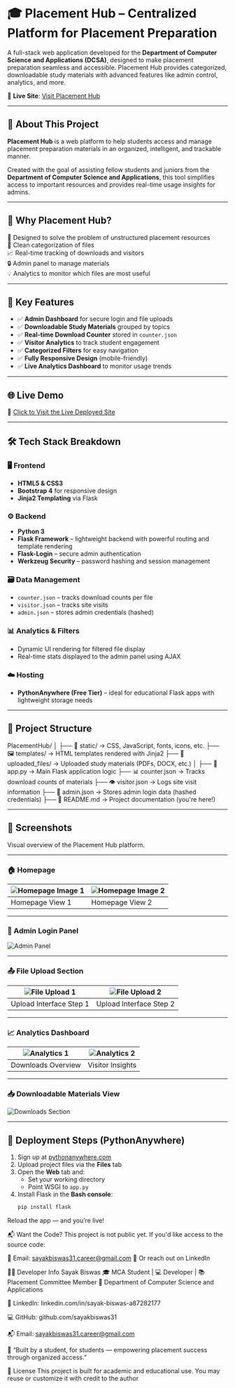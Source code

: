 # 🎓 Placement Hub – Centralized Platform for Placement Preparation

A full-stack web application developed for the **Department of Computer Science and Applications (DCSA)**, designed to make placement preparation seamless and accessible. Placement Hub provides categorized, downloadable study materials with advanced features like admin control, analytics, and more.

🔗 **Live Site**: [Visit Placement Hub](https://sayakbiswas.pythonanywhere.com/)

---

## 📘 About This Project

**Placement Hub** is a web platform to help students access and manage placement preparation materials in an organized, intelligent, and trackable manner.

Created with the goal of assisting fellow students and juniors from the **Department of Computer Science and Applications**, this tool simplifies access to important resources and provides real-time usage insights for admins.

---

## 🧠 Why Placement Hub?

🎯 Designed to solve the problem of unstructured placement resources  
📂 Clean categorization of files  
📈 Real-time tracking of downloads and visitors  
🔒 Admin panel to manage materials  
💡 Analytics to monitor which files are most useful

---

## 🌟 Key Features

- ✅ **Admin Dashboard** for secure login and file uploads  
- ✅ **Downloadable Study Materials** grouped by topics  
- ✅ **Real-time Download Counter** stored in `counter.json`  
- ✅ **Visitor Analytics** to track student engagement  
- ✅ **Categorized Filters** for easy navigation  
- ✅ **Fully Responsive Design** (mobile-friendly)  
- ✅ **Live Analytics Dashboard** to monitor usage trends  

---

## 🌐 Live Demo

📎 [Click to Visit the Live Deployed Site](https://sayakbiswas.pythonanywhere.com/)

---

## 🛠️ Tech Stack Breakdown

### 🖥️ Frontend
- **HTML5 & CSS3**
- **Bootstrap 4** for responsive design
- **Jinja2 Templating** via Flask

### ⚙️ Backend
- **Python 3**
- **Flask Framework** – lightweight backend with powerful routing and template rendering
- **Flask-Login** – secure admin authentication
- **Werkzeug Security** – password hashing and session management

### 🗃️ Data Management
- `counter.json` – tracks download counts per file  
- `visitor.json` – tracks site visits  
- `admin.json` – stores admin credentials (hashed)

### 📊 Analytics & Filters
- Dynamic UI rendering for filtered file display  
- Real-time stats displayed to the admin panel using AJAX

### ☁️ Hosting
- **PythonAnywhere (Free Tier)** – ideal for educational Flask apps with lightweight storage needs

---

## 📁 Project Structure

PlacementHub/
│
├── 🧾 static/              → CSS, JavaScript, fonts, icons, etc.
├── 🖼️ templates/           → HTML templates rendered with Jinja2
├── 📂 uploaded_files/      → Uploaded study materials (PDFs, DOCX, etc.)
│
├── 🧠 app.py               → Main Flask application logic
├── 📊 counter.json         → Tracks download counts of materials
├── 👁️ visitor.json         → Logs site visit information
├── 🔐 admin.json           → Stores admin login data (hashed credentials)
├── 📘 README.md            → Project documentation (you're here!)


---

## 📸 Screenshots

Visual overview of the Placement Hub platform.

---

### 🏠 Homepage

| ![Homepage Image 1](screenshot/i1.png) | ![Homepage Image 2](screenshot/i2.png) |
|----------------------------------------|----------------------------------------|
| Homepage View 1                        | Homepage View 2                        |

---

### 🔐 Admin Login Panel

![Admin Panel](screenshot/admin.png)

---

### 📤 File Upload Section

| ![File Upload 1](screenshot/a2.png) | ![File Upload 2](screenshot/a3.png) |
|-------------------------------------|-------------------------------------|
| Upload Interface Step 1             | Upload Interface Step 2             |

---

### 📈 Analytics Dashboard

| ![Analytics 1](screenshot/i2.png) | ![Analytics 2](screenshot/i3.png) |
|-----------------------------------|-----------------------------------|
| Downloads Overview                | Visitor Insights                  |

---

### 📥 Downloadable Materials View

![Downloads Section](screenshot/i4.png)

---

## 🚀 Deployment Steps (PythonAnywhere)

1. Sign up at [pythonanywhere.com](https://www.pythonanywhere.com)
2. Upload project files via the **Files** tab
3. Open the **Web** tab and:
   - Set your working directory
   - Point WSGI to `app.py`
4. Install Flask in the **Bash console**:
   ```bash
   pip install flask
Reload the app — and you’re live!

📬 Want the Code?
This project is not public yet.
If you'd like access to the source code:

📧 Email: sayakbiswas31.career@gmail.com
💬 Or reach out on LinkedIn

👨‍💻 Developer Info
Sayak Biswas
🎓 MCA Student | 💻 Developer | 📚 Placement Committee Member
📍 Department of Computer Science and Applications

🔗 LinkedIn: linkedin.com/in/sayak-biswas-a87282177

💻 GitHub: github.com/sayakbiswas31

📬 Email: sayakbiswas31.career@gmail.com

🤝 “Built by a student, for students — empowering placement success through organized access.”

📝 License
This project is built for academic and educational use. You may reuse or customize it with credit to the author
